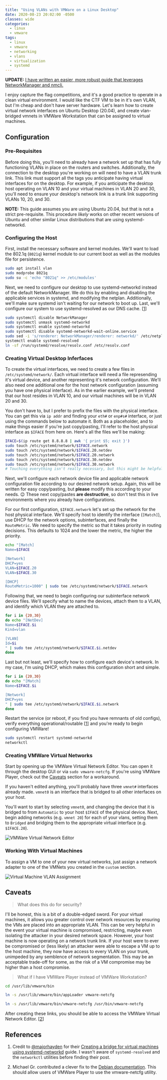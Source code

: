 ```yaml
---
title: "Using VLANs with VMWare on a Linux Desktop"
date: 2020-08-23 20:02:00 -0500
classes: wide
categories:
  - linux
  - vmware
tags:
  - linux
  - vmware
  - networking
  - vlans
  - virtualization
  - systemd
---
```


**UPDATE:** [I have written an easier, more robust guide that leverages NetworkManager and nmcli.](/linux/vmware/re-vmware-workstation-vlans/)

I enjoy capture the flag competitions, and it's a good practice to operate in a clean virtual environment.
I would like the CTF VM to be in it's own VLAN, but I'm cheap and don't have server hardware.
Let's learn how to create virtual network interfaces on Ubuntu Desktop (20.04), and create vlan-bridged vmnets in VMWare Workstation that can be assigned to virtual machines.

## Configuration

### Pre-Requisites

Before doing this, you'll need to already have a network set up that has fully functioning VLANs in place on the routers and switches.
Additionally, the connection to the desktop you're working on will need to have a VLAN trunk link.
This link must support all the tags you anticipate having virtual interfaces for on the desktop.
For example, if you anticipate the desktop host operating on VLAN 10 and your virtual machines in VLAN 20 and 30, you'll need to ensure your desktop's network link is a trunk link supporting VLANs 10, 20, and 30.

**NOTE:** This guide assumes you are using Ubuntu 20.04, but that is not a strict pre-requisite.
This procedure *likely* works on other recent versions of Ubuntu and other similar Linux distributions that are using systemd-networkd.

### Configuring the Host

First, install the necessary software and kernel modules.
We'll want to load the 802.1q (`8021q`) kernel module to our current boot as well as the modules file for persistence.

``` bash
sudo apt install vlan
sudo modprobe 8021q
sudo su -c 'echo "8021q" >> /etc/modules'
```

Next, we need to configure our desktop to use systemd-networkd instead of the default NetworkManager.
We do this by enabling and disabling the applicable services in systemd, and modifying the netplan.
Additionally, we'll make sure systemd isn't waiting for our network to boot up.
Last, we'll configure our system to use systemd-resolved as our DNS cache. [[1](#references)]

``` bash
sudo systemctl disable NetworkManager
sudo systemctl unmask systemd-networkd
sudo systemctl enable systemd-networkd
sudo systemctl disable systemd-networkd-wait-online.service
sudo sed -i 's/renderer: NetworkManager/renderer: networkd/' /etc/netplan/01-network-manager-all.yaml
systemctl enable systemd-resolved
ln -sf /run/systemd/resolve/resolv.conf /etc/resolv.conf
```

### Creating Virtual Desktop Inferfaces

To create the virtual interfaces, we need to create a few files in `/etc/systemd/network/`.
Each virtual interface will need a file represending it's virtual device, and another representing it's network configuration.
We'll also need one additional one for the host network configuration (assuming you have one physical interface).
As in the earlier example, we'll pretend that our host resides in VLAN 10, and our virtual machines will be in VLAN 20 and 30.

You don't have to, but I prefer to prefix the files with the physical interface.
You can get this via `ip addr` and finding your `eth#` or `enp#s#` interface, or just using the commands below to automate it.
Both as a placeholder, and to make things easier if you're just copy/pasting, I'll refer to the host physical interface as `$IFACE` from here on.
Here's all the files we'll be making:

``` bash
IFACE=$(ip route get 8.8.8.8 | awk '{ print $5; exit }')
sudo touch /etc/systemd/network/$IFACE.network
sudo touch /etc/systemd/network/$IFACE.20.netdev
sudo touch /etc/systemd/network/$IFACE.20.network
sudo touch /etc/systemd/network/$IFACE.30.netdev
sudo touch /etc/systemd/network/$IFACE.30.network
# Touching everything isn't really necessary, but this might be helpful to visualize the logical connection between the files.
```

Next, we'll configure each network device file and applicable network configuration file according to our desired network setup.
Again, this will be written for easy copy/pasting, but **please** modify this according to your needs. 😉️
These next copy/pastes **are destructive**, so don't test this in live environments where you already have configurations.

For our first configuration, `$IFACE.network` let's set up the network for the host physical interface.
We'll specify host to identify the interface (`[Match]`), use DHCP for the network options, subinterfaces, and finally the `RouteMetric`.
We need to specify the metric so that it takes priority in routing decisions. This defaults to 1024 and the lower the metric, the higher the priority.

``` bash
echo "[Match]
Name=$IFACE

[Network]
DHCP=yes
VLAN=$IFACE.20
VLAN=$IFACE.30

[DHCP]
RouteMetric=1000" | sudo tee /etc/systemd/network/$IFACE.network
```

Following that, we need to begin configuring our subinterface network device files.
We'll specify what to name the devices, attach them to a VLAN, and identify which VLAN they are attached to.

``` bash
for i in {20,30}
do echo "[NetDev]
Name=$IFACE.$i
Kind=vlan

[VLAN]
Id=$i
" | sudo tee /etc/systemd/network/$IFACE.$i.netdev
done
```

Last but not least, we'll specify how to configure each device's network. In my case, I'm using DHCP, which makes this configuration short and simple.

``` bash
for i in {20,30}
do echo "[Match]
Name=$IFACE.$i

[Network]
DHCP=yes
" | sudo tee /etc/systemd/network/$IFACE.$i.network
done
```

Restart the service (or reboot, if you find you have remnants of old configs), verify everything operational/routable [[1](#references)] and you're ready to begin configuring VMWare!

``` bash
sudo systemctl restart systemd-networkd
networkctl
```

### Creating VMWare Virtual Networks

Start by opening up the VMWare Virtual Network Editor.
You can open it through the desktop GUI or via `sudo vmware-netcfg`.
If you're using VMWare Player, check out the [Caveats](#caveats) section for a workaround.

If you haven't edited anything, you'll probably have three `vmnet#` interfaces already made.
`vmnet0` is an interface that is bridged to all other interfaces on your host.

You'll want to start by selecting `vmnet0`, and changing the device that it is bridged to from `Automatic` to your host `$IFACE` of the physical device.
Next, begin adding networks (e.g. `vmnet 20`) for each of your vlans, setting them to `Bridged` and bridging them to the appropriate virtual interface (e.g. `$IFACE.20`).

![VMWare Virtual Network Editor](/assets/images/vmware-netcfg-vlan.png)

### Working With Virtual Machines

To assign a VM to one of your new virtual networks, just assign a network adapter to one of the VMNets you created in the `custom` section.

![Virtual Machine VLAN Assignment](/assets/images/vmware-vm-netdev.png)

## Caveats

> What does this do for security?

I'll be honest, this is a bit of a double-edged sword.
For your virtual machines, it allows you greater control over network resources by ensuring the VMs are placed into an appropriate VLAN.
This can be very helpful in the event your virtual machine is compromised, restricting, maybe even isolating the attacker in your desired network space.
However, your host machine is now operating on a network trunk link.
If your host were to ever be compromised or (less likely) an attacker were able to escape a VM up to the host machine, they now have access to every VLAN on your trunk, unimpeded by any semblence of network segmentation.
This may be an acceptable trade-off for some, as the risk of a VM compromise may be higher than a host compromise.

> What if I have VMWare Player instead of VMWare Workstation?

``` bash
cd /usr/lib/vmware/bin

ln -s /usr/lib/vmware/bin/appLoader vmware-netcfg

ln -s /usr/lib/vmware/bin/vmware-netcfg /usr/bin/vmware-netcfg
```

After creating these links, you should be able to access the VMWare Virtual Network Editor. [[2](#references)]

## References

1. Credit to [@majorhayden](https://twitter.com/majorhayden) for their [Creating a bridge for virtual machines using systemd-networkd](https://major.io/2015/03/26/creating-a-bridge-for-virtual-machines-using-systemd-networkd/) guide.
I wasn't aware of `systemd-resolved` and the `networkctl` utilities before finding their post.

2. Michael Gr. contributed a clever fix to the [Debian documentation](https://wiki.debian.org/VMware#Running_vmware-netcfg_.28Virtual_Network_Editor.29_with_VMware_Player).
This should allow users of VMWare Player to use the vmware-netcfg utility.
